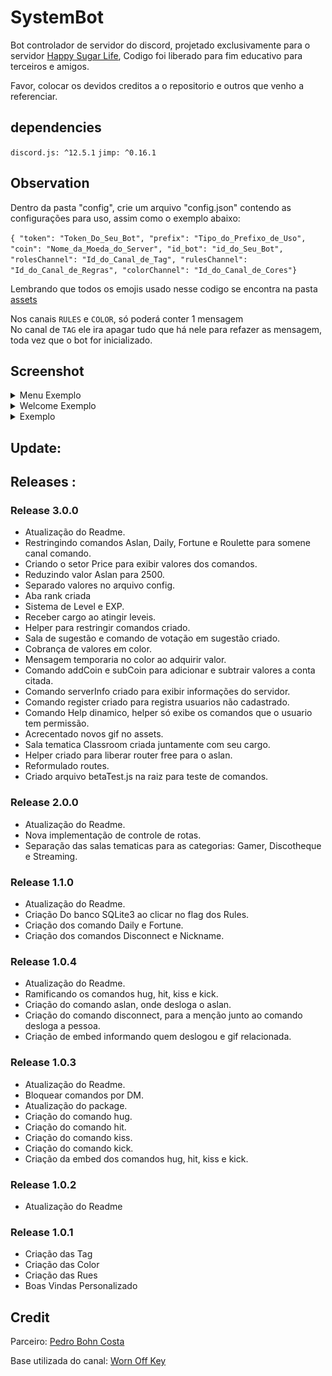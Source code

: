 # SystemBot

Bot controlador de servidor do discord, projetado exclusivamente para o servidor <a href="https://discord.gg/vr2eC6wDFt">Happy Sugar Life</a>, Codigo foi liberado para fim educativo para terceiros e amigos.

Favor, colocar os devidos creditos a o repositorio e outros que venho a referenciar.

## dependencies

`discord.js: ^12.5.1`
`jimp: ^0.16.1`

## Observation

Dentro da pasta "config", crie um arquivo "config.json" contendo as configurações para uso, assim como o exemplo abaixo:<br />

`{ "token": "Token_Do_Seu_Bot", "prefix": "Tipo_do_Prefixo_de_Uso", "coin": "Nome_da_Moeda_do_Server", "id_bot": "id_do_Seu_Bot", "rolesChannel": "Id_do_Canal_de_Tag", "rulesChannel": "Id_do_Canal_de_Regras", "colorChannel": "Id_do_Canal_de_Cores"}`

Lembrando que todos os emojis usado nesse codigo se encontra na pasta <a href="https://github.com/iSherlott/SystemBot/tree/master/assets">assets</a>

Nos canais `RULES` e `COLOR`, só poderá conter 1 mensagem<br />
No canal de `TAG` ele ira apagar tudo que há nele para refazer as mensagem, toda vez que o bot for inicializado.

## Screenshot

<details>
  <summary>Menu Exemplo</summary>
  <img src="https://github.com/iSherlott/SystemBot/blob/main/screenshot/menu.PNG?raw=true">
</details>

<details>
  <summary>Welcome Exemplo</summary>
  <img src="https://github.com/iSherlott/SystemBot/blob/main/screenshot/welcome.PNG?raw=true">
</details>

<details>
  <summary> Exemplo</summary>
  <img src="https://github.com/iSherlott/SystemBot/blob/main/screenshot/color.PNG?raw=true">
</details>

## Update:

## Releases :

### Release 3.0.0

- Atualização do Readme.
- Restringindo comandos Aslan, Daily, Fortune e Roulette para somene canal comando.
- Criando o setor Price para exibir valores dos comandos.
- Reduzindo valor Aslan para 2500.
- Separado valores no arquivo config.
- Aba rank criada
- Sistema de Level e EXP.
- Receber cargo ao atingir leveis.
- Helper para restringir comandos criado.
- Sala de sugestão e comando de votação em sugestão criado.
- Cobrança de valores em color.
- Mensagem temporaria no color ao adquirir valor.
- Comando addCoin e subCoin para adicionar e subtrair valores a conta citada.
- Comando serverInfo criado para exibir informações do servidor.
- Comando register criado para registra usuarios não cadastrado.
- Comando Help dinamico, helper só exibe os comandos que o usuario tem permissão.
- Acrecentado novos gif no assets.
- Sala tematica Classroom criada juntamente com seu cargo.
- Helper criado para liberar router free para o aslan.
- Reformulado routes.
- Criado arquivo betaTest.js na raiz para teste de comandos.

### Release 2.0.0

- Atualização do Readme.
- Nova implementação de controle de rotas.
- Separação das salas tematicas para as categorias: Gamer, Discotheque e Streaming.

### Release 1.1.0

- Atualização do Readme.
- Criação Do banco SQLite3 ao clicar no flag dos Rules.
- Criação dos comando Daily e Fortune.
- Criação dos comandos Disconnect e Nickname.

### Release 1.0.4

- Atualização do Readme.
- Ramificando os comandos hug, hit, kiss e kick.
- Criação do comando aslan, onde desloga o aslan.
- Criação do comando disconnect, para a menção junto ao comando desloga a pessoa.
- Criação de embed informando quem deslogou e gif relacionada.

### Release 1.0.3

- Atualização do Readme.
- Bloquear comandos por DM.
- Atualização do package.
- Criação do comando hug.
- Criação do comando hit.
- Criação do comando kiss.
- Criação do comando kick.
- Criação da embed dos comandos hug, hit, kiss e kick.

### Release 1.0.2

- Atualização do Readme

### Release 1.0.1

- Criação das Tag
- Criação das Color
- Criação das Rues
- Boas Vindas Personalizado

## Credit

Parceiro: <a href="https://github.com/TheNewGuy100">Pedro Bohn Costa</a>

Base utilizada do canal: <a href="https://www.youtube.com/channel/UChPrh75CmPP9Ig6jISPnfNA">Worn Off Key</a>
